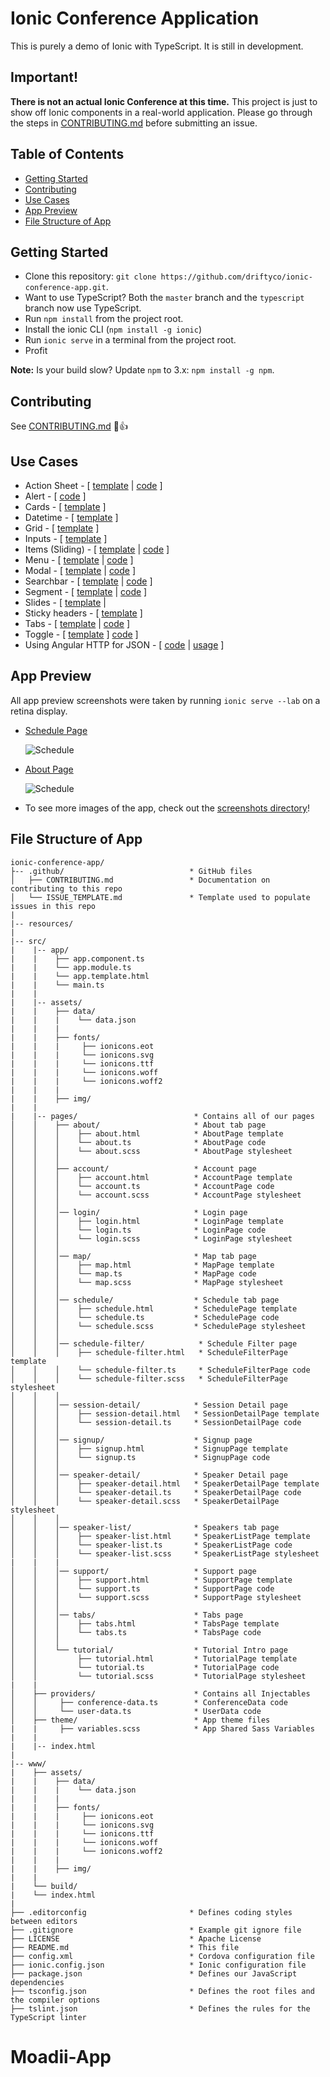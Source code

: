 # Ionic Conference Application

This is purely a demo of Ionic with TypeScript. It is still in development.


## Important!
**There is not an actual Ionic Conference at this time.** This project is just to show off Ionic components in a real-world application. Please go through the steps in [CONTRIBUTING.md](https://github.com/driftyco/ionic-conference-app/blob/master/.github/CONTRIBUTING.md) before submitting an issue.


## Table of Contents
 - [Getting Started](#getting-started)
 - [Contributing](#contributing)
 - [Use Cases](#use-cases)
 - [App Preview](#app-preview)
 - [File Structure of App](#file-structure-of-app)


## Getting Started

* Clone this repository: `git clone https://github.com/driftyco/ionic-conference-app.git`.
* Want to use TypeScript? Both the `master` branch and the `typescript` branch now use TypeScript.
* Run `npm install` from the project root.
* Install the ionic CLI (`npm install -g ionic`)
* Run `ionic serve` in a terminal from the project root.
* Profit

**Note:** Is your build slow? Update `npm` to 3.x: `npm install -g npm`.


## Contributing
See [CONTRIBUTING.md](https://github.com/driftyco/ionic-conference-app/blob/master/.github/CONTRIBUTING.md) :tada::+1:


## Use Cases

* Action Sheet - [ [template](https://github.com/driftyco/ionic-conference-app/blob/master/src/pages/speaker-list/speaker-list.html) | [code](https://github.com/driftyco/ionic-conference-app/blob/master/src/pages/speaker-list/speaker-list.ts) ]
* Alert - [ [code](https://github.com/driftyco/ionic-conference-app/blob/master/src/pages/schedule/schedule.ts) ]
* Cards - [ [template](https://github.com/driftyco/ionic-conference-app/blob/master/src/pages/speaker-list/speaker-list.html) ]
* Datetime - [ [template](https://github.com/driftyco/ionic-conference-app/blob/master/src/pages/about/about.html) ]
* Grid - [ [template](https://github.com/driftyco/ionic-conference-app/blob/master/src/pages/login/login.html) ]
* Inputs - [ [template](https://github.com/driftyco/ionic-conference-app/blob/master/src/pages/login/login.html) ]
* Items (Sliding) - [ [template](https://github.com/driftyco/ionic-conference-app/blob/master/src/pages/schedule/schedule.html) | [code](https://github.com/driftyco/ionic-conference-app/blob/master/src/pages/schedule/schedule.ts) ]
* Menu - [ [template](https://github.com/driftyco/ionic-conference-app/blob/master/src/app/app.template.html) |
[code](https://github.com/driftyco/ionic-conference-app/blob/master/src/app/app.component.ts) ]
* Modal - [ [template](https://github.com/driftyco/ionic-conference-app/blob/master/src/pages/schedule-filter/schedule-filter.html) | [code](https://github.com/driftyco/ionic-conference-app/blob/master/src/pages/schedule/schedule.ts) ]
* Searchbar - [ [template](https://github.com/driftyco/ionic-conference-app/blob/master/src/pages/schedule/schedule.html) | [code](https://github.com/driftyco/ionic-conference-app/blob/master/src/pages/schedule/schedule.ts) ]
* Segment - [ [template](https://github.com/driftyco/ionic-conference-app/blob/master/src/pages/schedule/schedule.html) | [code](https://github.com/driftyco/ionic-conference-app/blob/master/src/pages/schedule/schedule.ts) ]
* Slides - [ [template](https://github.com/driftyco/ionic-conference-app/blob/master/src/pages/tutorial/tutorial.html) |
* Sticky headers - [ [template](https://github.com/driftyco/ionic-conference-app/blob/master/src/pages/schedule/schedule.html) ]
* Tabs - [ [template](https://github.com/driftyco/ionic-conference-app/blob/master/src/pages/tabs/tabs.html) | [code](https://github.com/driftyco/ionic-conference-app/blob/master/src/pages/tabs/tabs.ts) ]
* Toggle - [ [template](https://github.com/driftyco/ionic-conference-app/blob/master/src/pages/schedule-filter/schedule-filter.html) ]
[code](https://github.com/driftyco/ionic-conference-app/blob/master/src/pages/tutorial/tutorial.ts) ]
* Using Angular HTTP for JSON - [ [code](https://github.com/driftyco/ionic-conference-app/blob/master/src/providers/conference-data.ts) | [usage](https://github.com/driftyco/ionic-conference-app/blob/master/src/pages/schedule/schedule.ts) ]


## App Preview

All app preview screenshots were taken by running `ionic serve --lab` on a retina display.

- [Schedule Page](https://github.com/driftyco/ionic-conference-app/blob/master/src/pages/schedule/schedule.html)

  <img src="resources/screenshots/SchedulePage.png" alt="Schedule">


- [About Page](https://github.com/driftyco/ionic-conference-app/blob/master/src/pages/about/about.html)

  <img src="resources/screenshots/AboutPage.png" alt="Schedule">


- To see more images of the app, check out the [screenshots directory](https://github.com/driftyco/ionic-conference-app/tree/master/resources/screenshots)!


## File Structure of App

```
ionic-conference-app/
├-- .github/                            * GitHub files
│   ├── CONTRIBUTING.md                 * Documentation on contributing to this repo
│   └── ISSUE_TEMPLATE.md               * Template used to populate issues in this repo
|
|-- resources/
|
|-- src/
|    |-- app/
|    |    ├── app.component.ts
|    |    └── app.module.ts
|    |    └── app.template.html
|    |    └── main.ts
|    |
|    |-- assets/
|    |    ├── data/
|    |    |    └── data.json
|    |    |
|    |    ├── fonts/
|    |    |     ├── ionicons.eot
|    |    |     └── ionicons.svg
|    |    |     └── ionicons.ttf
|    |    |     └── ionicons.woff
|    |    |     └── ionicons.woff2
|    |    |
|    |    ├── img/
|    |
|    |-- pages/                          * Contains all of our pages
│    │    ├── about/                     * About tab page
│    │    │    ├── about.html            * AboutPage template
│    │    │    └── about.ts              * AboutPage code
│    │    │    └── about.scss            * AboutPage stylesheet
│    │    │
│    │    ├── account/                   * Account page
│    │    │    ├── account.html          * AccountPage template
│    │    │    └── account.ts            * AccountPage code
│    │    │    └── account.scss          * AccountPage stylesheet
│    │    │
│    │    │── login/                     * Login page
│    │    │    ├── login.html            * LoginPage template
│    │    │    └── login.ts              * LoginPage code
│    │    │    └── login.scss            * LoginPage stylesheet
│    │    │
│    │    │── map/                       * Map tab page
│    │    │    ├── map.html              * MapPage template
│    │    │    └── map.ts                * MapPage code
│    │    │    └── map.scss              * MapPage stylesheet
│    │    │
│    │    │── schedule/                  * Schedule tab page
│    │    │    ├── schedule.html         * SchedulePage template
│    │    │    └── schedule.ts           * SchedulePage code
│    │    │    └── schedule.scss         * SchedulePage stylesheet
│    │    │
│    │    │── schedule-filter/            * Schedule Filter page
│    │    │    ├── schedule-filter.html   * ScheduleFilterPage template
│    │    │    └── schedule-filter.ts     * ScheduleFilterPage code
│    │    │    └── schedule-filter.scss   * ScheduleFilterPage stylesheet
│    │    │
│    │    │── session-detail/            * Session Detail page
│    │    │    ├── session-detail.html   * SessionDetailPage template
│    │    │    └── session-detail.ts     * SessionDetailPage code
│    │    │
│    │    │── signup/                    * Signup page
│    │    │    ├── signup.html           * SignupPage template
│    │    │    └── signup.ts             * SignupPage code
│    │    │
│    │    │── speaker-detail/            * Speaker Detail page
│    │    │    ├── speaker-detail.html   * SpeakerDetailPage template
│    │    │    └── speaker-detail.ts     * SpeakerDetailPage code
│    │    │    └── speaker-detail.scss   * SpeakerDetailPage stylesheet
│    │    │
│    │    │── speaker-list/              * Speakers tab page
│    │    │    ├── speaker-list.html     * SpeakerListPage template
│    │    │    └── speaker-list.ts       * SpeakerListPage code
│    │    │    └── speaker-list.scss     * SpeakerListPage stylesheet
|    |    |
│    │    │── support/                   * Support page
│    │    │    ├── support.html          * SupportPage template
│    │    │    └── support.ts            * SupportPage code
│    │    │    └── support.scss          * SupportPage stylesheet
│    │    │
│    │    │── tabs/                      * Tabs page
│    │    │    ├── tabs.html             * TabsPage template
│    │    │    └── tabs.ts               * TabsPage code
│    │    │
│    │    └── tutorial/                  * Tutorial Intro page
│    │         ├── tutorial.html         * TutorialPage template
│    │         └── tutorial.ts           * TutorialPage code
│    │         └── tutorial.scss         * TutorialPage stylesheet
|    |
│    ├── providers/                      * Contains all Injectables
│    │     ├── conference-data.ts        * ConferenceData code
│    │     └── user-data.ts              * UserData code
│    ├── theme/                          * App theme files
|    |     ├── variables.scss            * App Shared Sass Variables
|    |
|    |-- index.html
|
|-- www/
|    ├── assets/
|    |    ├── data/
|    |    |    └── data.json
|    |    |
|    |    ├── fonts/
|    |    |     ├── ionicons.eot
|    |    |     └── ionicons.svg
|    |    |     └── ionicons.ttf
|    |    |     └── ionicons.woff
|    |    |     └── ionicons.woff2
|    |    |
|    |    ├── img/
|    |
|    └── build/
|    └── index.html
|
├── .editorconfig                       * Defines coding styles between editors
├── .gitignore                          * Example git ignore file
├── LICENSE                             * Apache License
├── README.md                           * This file
├── config.xml                          * Cordova configuration file
├── ionic.config.json                   * Ionic configuration file
├── package.json                        * Defines our JavaScript dependencies
├── tsconfig.json                       * Defines the root files and the compiler options
├── tslint.json                         * Defines the rules for the TypeScript linter
```
# Moadii-App
